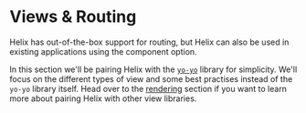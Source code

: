 # Views & Routing

Helix has out-of-the-box support for routing, but Helix can also be used in existing applications using the component option.

In this section we'll be pairing Helix with the [`yo-yo`](https://github.com/maxogden/yo-yo) library for simplicity. We'll focus on the different types of view and some best practises instead of the `yo-yo` library itself. Head over to the [rendering](../Rendering/README.md) section if you want to learn more about pairing Helix with other view libraries.